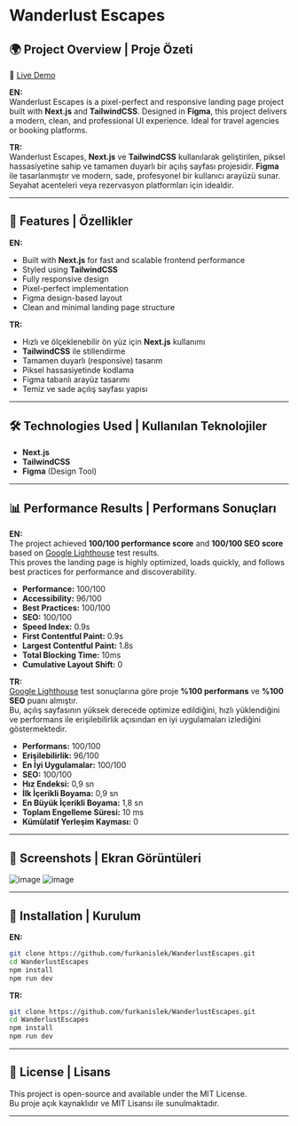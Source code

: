 
# Wanderlust Escapes

## 🌍 Project Overview | Proje Özeti

🔗 [Live Demo](https://wanderlust-escapes.vercel.app)

**EN:**  
Wanderlust Escapes is a pixel-perfect and responsive landing page project built with **Next.js** and **TailwindCSS**. Designed in **Figma**, this project delivers a modern, clean, and professional UI experience. Ideal for travel agencies or booking platforms.

**TR:**  
Wanderlust Escapes, **Next.js** ve **TailwindCSS** kullanılarak geliştirilen, piksel hassasiyetine sahip ve tamamen duyarlı bir açılış sayfası projesidir. **Figma** ile tasarlanmıştır ve modern, sade, profesyonel bir kullanıcı arayüzü sunar. Seyahat acenteleri veya rezervasyon platformları için idealdir.

---

## 🚀 Features | Özellikler

**EN:**
- Built with **Next.js** for fast and scalable frontend performance
- Styled using **TailwindCSS**
- Fully responsive design
- Pixel-perfect implementation
- Figma design-based layout
- Clean and minimal landing page structure

**TR:**
- Hızlı ve ölçeklenebilir ön yüz için **Next.js** kullanımı
- **TailwindCSS** ile stillendirme
- Tamamen duyarlı (responsive) tasarım
- Piksel hassasiyetinde kodlama
- Figma tabanlı arayüz tasarımı
- Temiz ve sade açılış sayfası yapısı

---

## 🛠️ Technologies Used | Kullanılan Teknolojiler

- **Next.js**
- **TailwindCSS**
- **Figma** (Design Tool)

---
## 📊 Performance Results | Performans Sonuçları

**EN:**  
The project achieved **100/100 performance score** and **100/100 SEO score** based on [Google Lighthouse](https://developers.google.com/web/tools/lighthouse) test results.  
This proves the landing page is highly optimized, loads quickly, and follows best practices for performance and discoverability.

- **Performance:** 100/100
- **Accessibility:** 96/100
- **Best Practices:** 100/100
- **SEO:** 100/100
- **Speed Index:** 0.9s
- **First Contentful Paint:** 0.9s
- **Largest Contentful Paint:** 1.8s
- **Total Blocking Time:** 10ms
- **Cumulative Layout Shift:** 0

**TR:**  
[Google Lighthouse](https://developers.google.com/web/tools/lighthouse) test sonuçlarına göre proje **%100 performans** ve **%100 SEO** puanı almıştır.  
Bu, açılış sayfasının yüksek derecede optimize edildiğini, hızlı yüklendiğini ve performans ile erişilebilirlik açısından en iyi uygulamaları izlediğini göstermektedir.

- **Performans:** 100/100
- **Erişilebilirlik:** 96/100
- **En İyi Uygulamalar:** 100/100
- **SEO:** 100/100
- **Hız Endeksi:** 0,9 sn
- **İlk İçerikli Boyama:** 0,9 sn
- **En Büyük İçerikli Boyama:** 1,8 sn
- **Toplam Engelleme Süresi:** 10 ms
- **Kümülatif Yerleşim Kayması:** 0

---

## 📸 Screenshots | Ekran Görüntüleri

![image](https://github.com/user-attachments/assets/1b57f3e5-759f-4ed0-8dc7-164e844c9ec7)
![image](https://github.com/user-attachments/assets/b8c04d48-edbc-41be-8e79-1fe7e1d1dd9b)

---

## 📁 Installation | Kurulum

**EN:**
```bash
git clone https://github.com/furkanislek/WanderlustEscapes.git
cd WanderlustEscapes
npm install
npm run dev
```

**TR:**
```bash
git clone https://github.com/furkanislek/WanderlustEscapes.git
cd WanderlustEscapes
npm install
npm run dev
```

---

## 📄 License | Lisans

This project is open-source and available under the MIT License.  
Bu proje açık kaynaklıdır ve MIT Lisansı ile sunulmaktadır.

---


